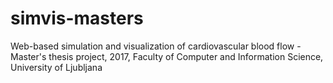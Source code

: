 # simvis-masters
Web-based simulation and visualization of cardiovascular blood flow - Master's thesis project, 2017, Faculty of Computer and Information Science, University of Ljubljana
